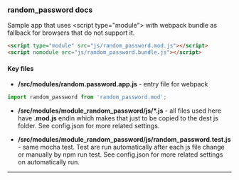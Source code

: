 ### random_password docs
Sample app that uses &lt;script type="module"&gt; with webpack bundle as fallback for browsers that do not support it.

```html
<script type="module" src="js/random_password.mod.js"></script>
<script nomodule src="js/random_password.bundle.js"></script>
```

#### Key files

* **/src/modules/random.password.app.js** - entry file for webpack

```javascript
import random_password from 'random_password.mod';
```

* **/src/modules/module_random_password/js/*.js** - all files used here have **.mod.js** endin which makes that just to be copied to the dest js folder. See config.json for more related settings.

* **/src/modules/module_random_password/js/random_password.test.js** - same mocha test. Test are run automatically after each js file change or manually by npm run test. See config.json for more related settings on automatically run.

---

